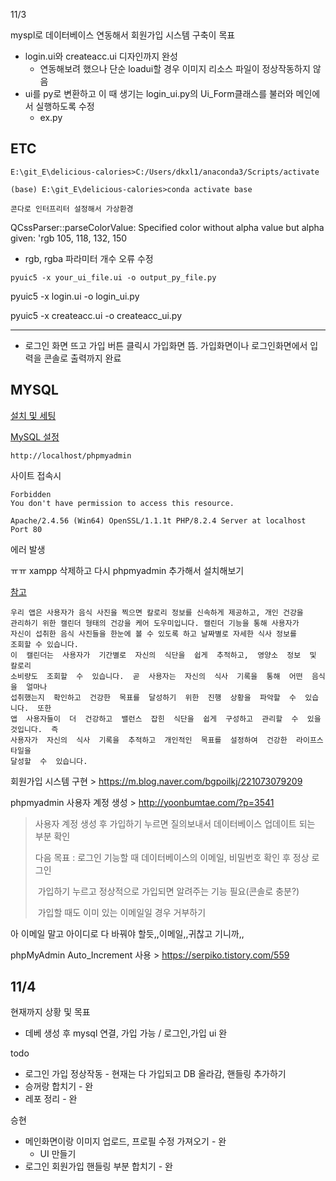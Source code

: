 11/3

myspl로 데이터베이스 연동해서 회원가입 시스템 구축이 목표

- login.ui와 createacc.ui 디자인까지 완성
  - 연동해보려 했으나 단순 loadui할 경우 이미지 리소스 파일이 정상작동하지 않음
- ui를 py로 변환하고 이 때 생기는 login_ui.py의 Ui_Form클래스를 불러와 메인에서 실행하도록 수정
  - ex.py


## ETC

```
E:\git_E\delicious-calories>C:/Users/dkxl1/anaconda3/Scripts/activate

(base) E:\git_E\delicious-calories>conda activate base

콘다로 인터프리터 설정해서 가상환경
```

QCssParser::parseColorValue: Specified color without alpha value but alpha given: 'rgb 105, 118, 132, 150

- rgb, rgba 파라미터 개수 오류 수정


```
pyuic5 -x your_ui_file.ui -o output_py_file.py
```

pyuic5 -x login.ui -o login_ui.py

pyuic5 -x  createacc.ui -o createacc_ui.py

---

- 로그인 화면 뜨고 가입 버튼 클릭시 가입화면 뜸. 가입화면이나 로그인화면에서 입력을 콘솔로 출력까지 완료

## MYSQL

[설치 및 세팅](https://blog.naver.com/PostView.nhn?blogId=saegot&logNo=222453762728)

[MySQL 설정](https://blog.naver.com/chogar/221925309816)

````
http://localhost/phpmyadmin
````

사이트 접속시 

```
Forbidden
You don't have permission to access this resource.

Apache/2.4.56 (Win64) OpenSSL/1.1.1t PHP/8.2.4 Server at localhost Port 80
```

에러 발생

ㅠㅠ xampp 삭제하고 다시 phpmyadmin 추가해서 설치해보기

[참고](https://blog.containerize.com/ko/how-to-setup-xampp-and-phpmyadmin-as-localhost-on-windows/)

```
우리 앱은 사용자가 음식 사진을 찍으면 칼로리 정보를 신속하게 제공하고, 개인 건강을 
관리하기 위한 캘린더 형태의 건강을 케어 도우미입니다. 캘린더 기능을 통해 사용자가 
자신이 섭취한 음식 사진들을 한눈에 볼 수 있도록 하고 날짜별로 자세한 식사 정보를 
조회할 수 있습니다.
이  캘린더는  사용자가  기간별로  자신의  식단을  쉽게  추적하고,  영양소  정보  및  칼로리 
소비량도  조회할  수  있습니다.  곧  사용자는  자신의  식사  기록을  통해  어떤  음식을  얼마나 
섭취했는지  확인하고  건강한  목표를  달성하기  위한  진행  상황을  파악할  수  있습니다.  또한 
앱  사용자들이  더  건강하고  밸런스  잡힌  식단을  쉽게  구성하고  관리할  수  있을  것입니다.  즉 
사용자가  자신의  식사  기록을  추적하고  개인적인  목표를  설정하여  건강한  라이프스타일을 
달성할  수  있습니다.
```



회원가입 시스템 구현 > https://m.blog.naver.com/bgpoilkj/221073079209

phpmyadmin 사용자 계정 생성 > http://yoonbumtae.com/?p=3541



>  사용자 계정 생성 후 가입하기 누르면 질의보내서 데이터베이스 업데이트 되는 부분 확인
>
>  다음 목표 : 로그인 기능할 때 데이터베이스의 이메일, 비밀번호 확인 후 정상 로그인
>
>  ​			가입하기 누르고 정상적으로 가입되면 알려주는 기능 필요(콘솔로 충분?)
>
>  ​		가입할 때도 이미 있는 이메일일 경우 거부하기

아 이메일 말고 아이디로 다 바꿔야 할듯,,이메일,,귀찮고 기니까,,

phpMyAdmin Auto_Increment 사용 > https://serpiko.tistory.com/559



## 11/4

현재까지 상황 및 목표

- 데베 생성 후 mysql 연결, 가입 가능 / 로그인,가입 ui 완

todo

- 로그인 가입 정상작동 - 현재는 다 가입되고 DB 올라감, 핸들링 추가하기
- 승꺼랑 합치기 - 완
- 레포 정리 - 완

승현

- 메인화면이랑 이미지 업로드, 프로필 수정 가져오기 - 완
  - UI 만들기
- 로그인 회원가입 핸들링 부분 합치기 - 완

